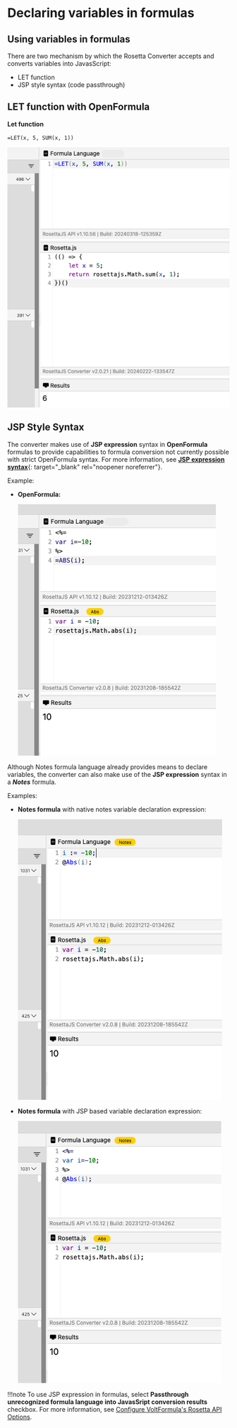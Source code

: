 # Declaring variables in formulas

## Using variables in formulas

There are two mechanism by which the Rosetta Converter accepts and converts variables into JavasScript:

- LET function
- JSP style syntax (code passthrough)

## LET function with OpenFormula

**Let function**

```
=LET(x, 5, SUM(x, 1))
```
![alt text](../assets/images/vflet.png)

## JSP Style Syntax

The converter makes use of **JSP expression** syntax in **OpenFormula** formulas to provide capabilities to formula conversion not currently possible with strict OpenFormula syntax. For more information, see [**JSP expression syntax**](https://docs.oracle.com/javaee/5/tutorial/doc/bnaov.html){: target="_blank" rel="noopener noreferrer"}.

Example:

- **OpenFormula:**

    ![alt text](../assets/images/vfjsp.png)

Although Notes formula language already provides means to declare variables, the converter can also make use of the **JSP expression** syntax in a ***Notes*** formula.

Examples:

- **Notes formula** with native notes variable declaration expression:
    
    ![alt text](../assets/images/vfnotesnative.png)


- **Notes formula** with JSP based variable declaration expression:

    ![alt text](../assets/images/vfnotesjsp.png)

    
!!!note
    To use JSP expression in formulas, select **Passthrough unrecognized formula language into JavasSript conversion results** checkbox. For more information, see [Configure VoltFormula's Rosetta API Options](../howto/configrosetta.md).
